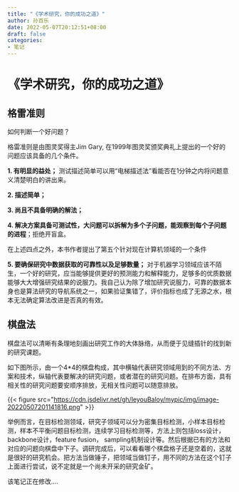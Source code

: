 ```yaml
---
title: "《学术研究，你的成功之道》"
author: 孙百乐
date: 2022-05-07T20:12:51+08:00
draft: false
categories: 
- 笔记
---
```


# 《学术研究，你的成功之道》

## 格雷准则

如何判断一个好问题？

格雷准则是由图灵奖得主Jim Gary, 在1999年图灵奖颁奖典礼上提出的一个好的问题应该具备的几个条件。

**1. 有明显的益处；** 测试描述简单可以用“电梯描述法”看能否在1分钟之内将问题意义清楚明白的讲出来。

**2. 描述简单；**

**3. 尚且不具备明确的解法；**

**4. 解决方案具备可测试性，大问题可以拆解为多个子问题，能观察到每个子问题的进程**；拒绝开盲盒。

在上述四点之外，本书作者提出了第五个针对现在计算机领域的一个条件

**5. 要确保研究中数据获取的可靠性以及足够数量；** 对于机器学习领域应该不陌生，一个好的研究，应当能够提供更好的预测能力和解释能力，足够多的优质数据能够大大增强研究结果的说服力。我自己认为除了增加研究说服力，可靠的数据本身也是算法研究的导航系统之一，如果验证集错了，评价指标也成了无源之水，根本无法确定算法改进是否真的有效。



## 棋盘法

棋盘法可以清晰有条理地刻画出研究工作的大体脉络，从而便于见缝插针的找到新的研究课题。

如下图所示，由一个4*4的棋盘构成，其中横轴代表研究领域用到的不同方法、方案和技术，纵轴代表要解决的研究问题，或者潜在的研究问题。在排布方面，具有相关性的研究问题要安顺序排放，无相关性问题可以随意排放。

{{< figure src="https://cdn.jsdelivr.net/gh/leyouBaloy/mypic/img/image-20220507201141816.png" >}}

举例而言，在目标检测领域，研究子领域可以分为密集目标检测，小样本目标检测，样本不平衡问题目标检测，连续学习目标检测等，方法上则包括loss设计，backbone设计，feature fusion， sampling机制设计等。然后根据已有的方法和对应的问题向棋盘中下子。调研完成后，可以看看哪个棋盘格子还是空着的，这就是很好的研究机会。把方法当做锤子，把领域当做钉子，用不同的方法在这个钉子上面进行尝试，说不定就是一个尚未开采的研究金矿。



该笔记正在修改....

